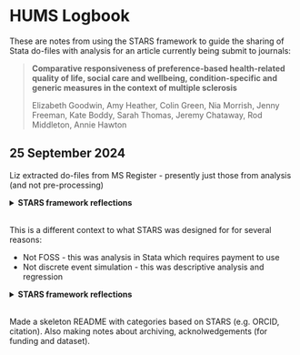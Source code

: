 # HUMS Logbook

These are notes from using the STARS framework to guide the sharing of Stata do-files with analysis for an article currently being submit to journals:

> **Comparative responsiveness of preference-based health-related quality of life, social care and wellbeing, condition-specific and generic measures in the context of multiple sclerosis**
> 
> Elizabeth Goodwin, Amy Heather, Colin Green, Nia Morrish, Jenny Freeman, Kate Boddy, Sarah Thomas, Jeremy Chataway, Rod Middleton, Annie Hawton

## 25 September 2024

Liz extracted do-files from MS Register - presently just those from analysis (and not pre-processing)

<details>
<summary><b>STARS framework reflections</b></summary>

Uncertainty around what to include when working with personal person-level data. Is including just analysis scripts sufficient? Or is it ideal to also include pre-processing? In which case, along with dummy data?

</details>
<br>

This is a different context to what STARS was designed for for several reasons:

* Not FOSS - this was analysis in Stata which requires payment to use
* Not discrete event simulation - this was descriptive analysis and regression

<details>
<summary><b>STARS framework reflections</b></summary>

Applicability and other considerations when non-FOSS. Here, there are things we can't do, like have free-to-use remote instances of this.

Also, when non-DES. In this case, arguably not particularly relevant to have a web application.

</details>
<br>

Made a skeleton README with categories based on STARS (e.g. ORCID, citation). Also making notes about archiving, acknolwedgements (for funding and dataset).